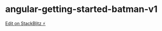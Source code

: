 # angular-getting-started-batman-v1

[Edit on StackBlitz ⚡️](https://stackblitz.com/edit/angular-getting-started-batman-v1)